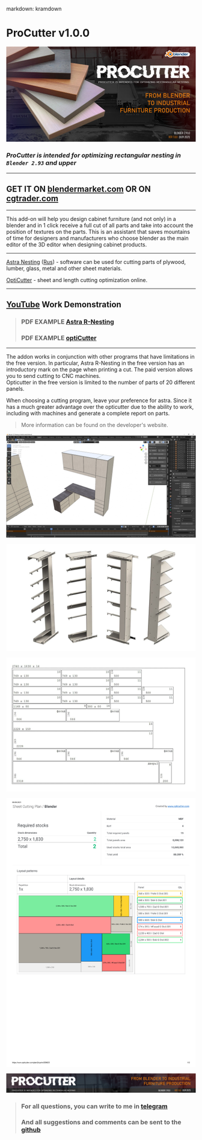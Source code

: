 markdown: kramdown

# ProCutter v1.0.0
![](/doc/img/flaer.jpg)

### ***ProCutter is intended for optimizing rectangular nesting in `Blender 2.93` and upper***
___

## GET IT ON [blendermarket.com](https://blendermarket.com/products/procutter) OR ON [cgtrader.com](https://www.cgtrader.com/3d-models/furniture/cabinet/procutter)
___

This add-on will help you design cabinet furniture (and not only) in a blender and in 1 click receive a full cut of all parts and take into account the position of textures on the parts. This is an assistant that saves mountains of time for designers and manufacturers who choose blender as the main editor of the 3D editor when designing cabinet products.
___

[Astra Nesting](http://www.astranest.com) ([Rus](http://astrapro.ru/default.asp?page=astra-raskroj)) - software can be used for cutting parts of plywood, lumber, glass, metal and other sheet materials.

[OptiCutter](https://www.opticutter.com/) - sheet and length cutting optimization online.
___

## [YouTube](https://www.youtube.com/watch?v=lL1gY0Sk4HI)  Work Demonstration


> ### PDF EXAMPLE **[Astra R-Nesting](./doc/img/Example_astra.pdf)**
> ### PDF EXAMPLE **[optiCutter](./doc/img/Example_opticutter.pdf)**

___


The addon works in conjunction with other programs that have limitations in the free version. In particular, Astra R-Nesting in the free version has an introductory mark on the page when printing a cut. The paid version allows you to send cutting to CNC machines. <br> 
Opticutter in the free version is limited to the number of parts of 20 different panels.

When choosing a cutting program, leave your preference for astra. Since it has a much greater advantage over the opticutter due to the ability to work, including with machines and generate a complete report on parts.

> More information can be found on the developer's website.


![](/doc/img/pic5.jpg)

![](/doc/img/pic3.jpg)

![](/doc/img/pic2.jpg)

![](/doc/img/pic4.jpg)


 

 ![](/doc/img/header.jpg)
> ### For all questions, you can write to me in [telegram](https://t.me/lanneq) 
> ### And all suggestions and comments can be sent to the [github](https://github.com/Lanneq/ProCutter/issues)





